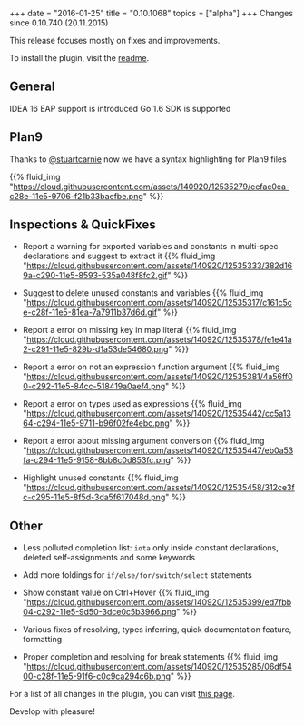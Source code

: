 +++
date = "2016-01-25"
title = "0.10.1068"
topics = ["alpha"]
+++
Changes since 0.10.740 (20.11.2015)

This release focuses mostly on fixes and improvements.

To install the plugin, visit the [readme](https://github.com/go-lang-plugin-org/go-lang-idea-plugin#pre-release-builds).

## General

IDEA 16 EAP support is introduced
Go 1.6 SDK is supported

## Plan9

Thanks to [@stuartcarnie](https://github.com/stuartcarnie) now we have a syntax highlighting for Plan9 files

{{% fluid_img "https://cloud.githubusercontent.com/assets/140920/12535279/eefac0ea-c28e-11e5-9706-f21b33baefbe.png" %}}

## Inspections & QuickFixes

- Report a warning for exported variables and constants in multi-spec declarations and suggest to extract it
{{% fluid_img "https://cloud.githubusercontent.com/assets/140920/12535333/382d169a-c290-11e5-8593-535a048f8fc2.gif" %}}

- Suggest to delete unused constants and variables
{{% fluid_img "https://cloud.githubusercontent.com/assets/140920/12535317/c161c5ce-c28f-11e5-81ea-7a7911b37d6d.gif" %}}

- Report a error on missing key in map literal
{{% fluid_img "https://cloud.githubusercontent.com/assets/140920/12535378/fe1e41a2-c291-11e5-829b-d1a53de54680.png" %}}

- Report a error on not an expression function argument
{{% fluid_img "https://cloud.githubusercontent.com/assets/140920/12535381/4a56ff00-c292-11e5-84cc-518419a0aef4.png" %}}

- Report a error on types used as expressions
{{% fluid_img "https://cloud.githubusercontent.com/assets/140920/12535442/cc5a1364-c294-11e5-9711-b96f02fe4ebc.png" %}}

- Report a error about missing argument conversion
{{% fluid_img "https://cloud.githubusercontent.com/assets/140920/12535447/eb0a53fa-c294-11e5-9158-8bb8c0d853fc.png" %}}

- Highlight unused constants
{{% fluid_img "https://cloud.githubusercontent.com/assets/140920/12535458/312ce3fc-c295-11e5-8f5d-3da5f617048d.png" %}}

<!--more-->

## Other
- Less polluted completion list: `iota` only inside constant declarations, deleted self-assignments and some keywords
- Add more foldings for `if/else/for/switch/select` statements
- Show constant value on Ctrl+Hover
{{% fluid_img "https://cloud.githubusercontent.com/assets/140920/12535399/ed7fbb04-c292-11e5-9d50-3dce0c5b3966.png" %}}

- Various fixes of resolving, types inferring, quick documentation feature, formatting

- Proper completion and resolving for break statements
{{% fluid_img "https://cloud.githubusercontent.com/assets/140920/12535285/06df5400-c28f-11e5-91f6-c0c9ca294c6b.png" %}}

For a list of all changes in the plugin, you can visit [this page](https://github.com/go-lang-plugin-org/go-lang-idea-plugin/compare/273df35...02c39130d).

Develop with pleasure!